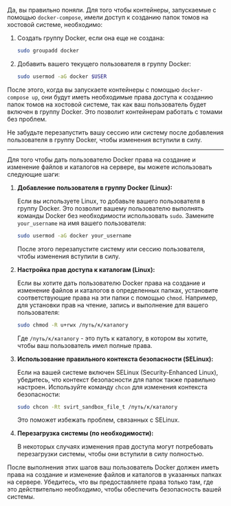 Да, вы правильно поняли. Для того чтобы контейнеры, запускаемые с помощью `docker-compose`, имели доступ к созданию папок томов на хостовой системе, необходимо:

1. Создать группу Docker, если она еще не создана:

   ```bash
   sudo groupadd docker
   ```

2. Добавить вашего текущего пользователя в группу Docker:

   ```bash
   sudo usermod -aG docker $USER
   ```

После этого, когда вы запускаете контейнеры с помощью `docker-compose up`, они будут иметь необходимые права доступа к созданию папок томов на хостовой системе, так как ваш пользователь будет включен в группу Docker. Это позволит контейнерам работать с томами без проблем.

Не забудьте перезапустить вашу сессию или систему после добавления пользователя в группу Docker, чтобы изменения вступили в силу.

----


Для того чтобы дать пользователю Docker права на создание и изменение файлов и каталогов на сервере, вы можете использовать следующие шаги:

1. **Добавление пользователя в группу Docker (Linux):**

   Если вы используете Linux, то добавьте вашего пользователя в группу Docker. Это позволит вашему пользователю выполнять команды Docker без необходимости использовать `sudo`. Замените `your_username` на имя вашего пользователя:

   ```bash
   sudo usermod -aG docker your_username
   ```

   После этого перезапустите систему или сессию пользователя, чтобы изменения вступили в силу.

2. **Настройка прав доступа к каталогам (Linux):**

   Если вы хотите дать пользователю Docker права на создание и изменение файлов и каталогов в определенных папках, установите соответствующие права на эти папки с помощью `chmod`. Например, для установки прав на чтение, запись и выполнение для вашего пользователя:

   ```bash
   sudo chmod -R u+rwx /путь/к/каталогу
   ```

   Где `/путь/к/каталогу` - это путь к каталогу, в котором вы хотите, чтобы ваш пользователь имел полные права.

3. **Использование правильного контекста безопасности (SELinux):**

   Если на вашей системе включен SELinux (Security-Enhanced Linux), убедитесь, что контекст безопасности для папок также правильно настроен. Используйте команду `chcon` для изменения контекста безопасности:

   ```bash
   sudo chcon -Rt svirt_sandbox_file_t /путь/к/каталогу
   ```

   Это поможет избежать проблем, связанных с SELinux.

4. **Перезагрузка системы (по необходимости):**

   В некоторых случаях изменения прав доступа могут потребовать перезагрузки системы, чтобы они вступили в силу полностью.

После выполнения этих шагов ваш пользователь Docker должен иметь права на создание и изменение файлов и каталогов в указанных папках на сервере. Убедитесь, что вы предоставляете права только там, где это действительно необходимо, чтобы обеспечить безопасность вашей системы.